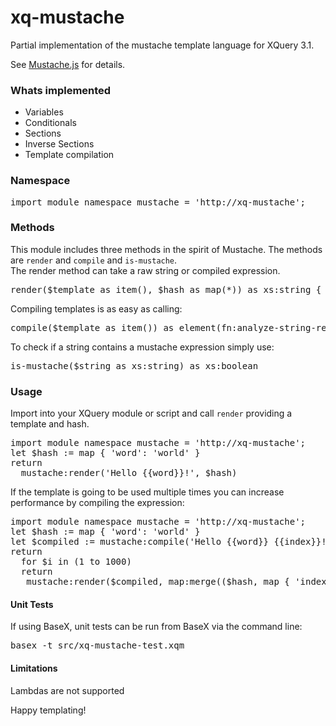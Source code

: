 # xq-mustache
Partial implementation of the mustache template language for XQuery 3.1. <p />
See <a href="https://mustache.github.io/">Mustache.js</a> for details.

<h3>Whats implemented</h3>
<ul>
  <li>Variables</li>
  <li>Conditionals</li>
  <li>Sections</li>
  <li>Inverse Sections</li>
  <li>Template compilation</li>
</ul>

<h3>Namespace</h3>
<pre>import module namespace mustache = 'http://xq-mustache';</pre>

<h3>Methods</h3>
This module includes three methods in the spirit of Mustache. The methods are <code>render</code> and <code>compile</code> and <code>is-mustache</code>. <br />
The render method can take a raw string or compiled expression.
<pre>
render($template as item(), $hash as map(*)) as xs:string {
</pre>

Compiling templates is as easy as calling: 
<pre>
compile($template as item()) as element(fn:analyze-string-result) {
</pre>

To check if a string contains a mustache expression simply use:
<pre>
is-mustache($string as xs:string) as xs:boolean
</pre>

<h3>Usage</h3>
Import into your XQuery module or script and call <code>render</code> providing a template and hash.

<pre>
import module namespace mustache = 'http://xq-mustache';
let $hash := map { 'word': 'world' }
return
  mustache:render('Hello {{word}}!', $hash) 
</pre>

If the template is going to be used multiple times you can increase performance by compiling the expression:
<pre>
import module namespace mustache = 'http://xq-mustache';
let $hash := map { 'word': 'world' }
let $compiled := mustache:compile('Hello {{word}} {{index}}!')
return
  for $i in (1 to 1000)
  return
   mustache:render($compiled, map:merge(($hash, map { 'index': $i }))) 
</pre>

<h4>Unit Tests</h4>
If using BaseX, unit tests can be run from BaseX via the command line:
<pre>basex -t src/xq-mustache-test.xqm</pre>

<h4>Limitations</h4>
Lambdas are not supported

Happy templating!
